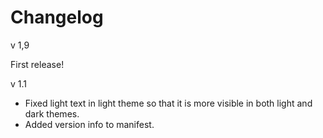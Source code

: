 # Changelog

v 1,9

First release!

v 1.1

- Fixed light text in light theme so that it is more visible in both light and dark themes.
- Added version info to manifest.

